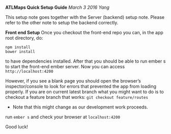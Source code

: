 **ATLMaps Quick Setup Guide**
*March 3 2016*
*Yang*

This setup note goes together with the Server (backend) setup note. Please refer to the other note to setup the backend correctly.

**Front end Setup**
Once you checkout the front-end repo you can, in the app root directory, do:
```
npm install
bower install
```

to have dependencies installed.
After that you should be able to run ember s to start the front-end ember server.
Now you can access ```http://localhost:4200```

However, if you see a blank page you should open the browser’s inspector/console to look for errors that prevented the app from loading properly. If you are on current latest branch what you might want to do is to checkout a feature branch that works:
```git checkout feature/routes```
* Note that this might change as our development work proceeds.

run ```ember s``` and check your browser at ```localhost:4200```

Good luck!
